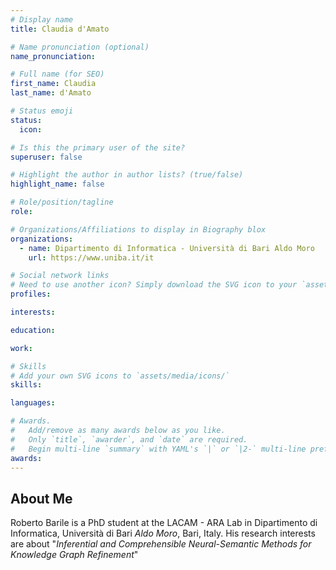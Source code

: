 ```yaml
---
# Display name
title: Claudia d'Amato

# Name pronunciation (optional)
name_pronunciation:

# Full name (for SEO)
first_name: Claudia
last_name: d'Amato

# Status emoji
status:
  icon:

# Is this the primary user of the site?
superuser: false

# Highlight the author in author lists? (true/false)
highlight_name: false

# Role/position/tagline
role:

# Organizations/Affiliations to display in Biography blox
organizations:
  - name: Dipartimento di Informatica - Università di Bari Aldo Moro
    url: https://www.uniba.it/it

# Social network links
# Need to use another icon? Simply download the SVG icon to your `assets/media/icons/` folder.
profiles:

interests:

education:

work:

# Skills
# Add your own SVG icons to `assets/media/icons/`
skills:

languages:

# Awards.
#   Add/remove as many awards below as you like.
#   Only `title`, `awarder`, and `date` are required.
#   Begin multi-line `summary` with YAML's `|` or `|2-` multi-line prefix and indent 2 spaces below.
awards: 
---
```


## About Me

Roberto Barile is a PhD student at the LACAM - ARA Lab in Dipartimento di Informatica, Università di Bari _Aldo Moro_, Bari, Italy. His research interests are about "_Inferential and Comprehensible Neural-Semantic Methods for Knowledge Graph Refinement_"